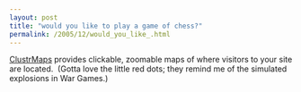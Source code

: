 ```yaml
---
layout: post
title: "would you like to play a game of chess?"
permalink: /2005/12/would_you_like_.html
---
```


[ClustrMaps](http://clustrmaps.com/) provides clickable, zoomable maps of where visitors to your site are located.  (Gotta love the little red dots; they remind me of the simulated explosions in War Games.)